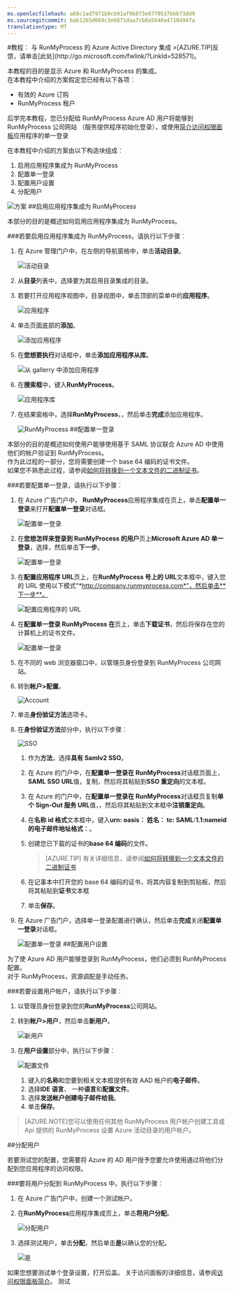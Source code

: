 ```yaml
---
ms.openlocfilehash: a88c1ad7971b9cb91af9b873e0770537bbb73dd9
ms.sourcegitcommit: bab1265d669c3e6871daa7cb8a5640a47104947a
translationtype: MT
---
```

<properties pageTitle="教程︰ Azure Active Directory 集成与 RunMyProcess |Microsoft Azure" description="了解如何使用 RunMyProcess Azure Active Directory 以启用单一登录、 自动化资源调配，和更多。" services="active-directory" authors="MarkusVi"  documentationCenter="na" manager="stevenpo"/>
<tags ms.service="active-directory" ms.devlang="na" ms.topic="article" ms.tgt_pltfrm="na" ms.workload="identity" ms.date="08/01/2015" ms.author="markvi" />
#教程︰ 与 RunMyProcess 的 Azure Active Directory 集成
>[AZURE.TIP]反馈，请单击[此处](http://go.microsoft.com/fwlink/?LinkId=528571)。
  
本教程的目的是显示 Azure 和 RunMyProcess 的集成。  
在本教程中介绍的方案假定您已经有以下各项︰

-   有效的 Azure 订购
-   RunMyProcess 租户
  
后学完本教程，您已分配给 RunMyProcess Azure AD 用户将能够到 RunMyProcess 公司网站 （服务提供程序初始化登录），或使用[简介访问权限面板](https://msdn.microsoft.com/library/dn308586)应用程序的单一登录
  
在本教程中介绍的方案由以下构造块组成︰

1.  启用应用程序集成为 RunMyProcess
2.  配置单一登录
3.  配置用户设置
4.  分配用户

![方案](./media/active-directory-saas-runmyprocess-tutorial/IC789614.png "Scenario")
##启用应用程序集成为 RunMyProcess
  
本部分的目的是概述如何启用应用程序集成为 RunMyProcess。

###若要启用应用程序集成为 RunMyProcess，请执行以下步骤︰

1.  在 Azure 管理门户中，在左侧的导航窗格中，单击**活动目录**。

    ![活动目录](./media/active-directory-saas-runmyprocess-tutorial/IC700993.png "Active Directory")

2.  从**目录**列表中，选择要为其启用目录集成的目录。

3.  若要打开应用程序视图中，目录视图中，单击顶部的菜单中的**应用程序**。

    ![应用程序](./media/active-directory-saas-runmyprocess-tutorial/IC700994.png "Applications")

4.  单击页面底部的**添加**。

    ![添加应用程序](./media/active-directory-saas-runmyprocess-tutorial/IC749321.png "Add application")

5.  在**您想要执行**对话框中，单击**添加应用程序从库**。

    ![从 gallerry 中添加应用程序](./media/active-directory-saas-runmyprocess-tutorial/IC749322.png "Add an application from gallerry")

6.  在**搜索框**中，键入**RunMyProcess**。

    ![应用程序库](./media/active-directory-saas-runmyprocess-tutorial/IC789615.png "Application Gallery")

7.  在结果窗格中，选择**RunMyProcess**，，然后单击**完成**添加应用程序。

    ![RunMyProcess](./media/active-directory-saas-runmyprocess-tutorial/IC789616.png "RunMyProcess")
##配置单一登录
  
本部分的目的是概述如何使用户能够使用基于 SAML 协议联合 Azure AD 中使用他们的帐户验证到 RunMyProcess。  
作为此过程的一部分，您将需要创建一个 base 64 编码的证书文件。  
如果您不熟悉此过程，请参阅[如何将转换到一个文本文件的二进制证书](http://youtu.be/PlgrzUZ-Y1o)。

###若要配置单一登录，请执行以下步骤︰

1.  在 Azure 广告门户中， **RunMyProcess**应用程序集成在页上，单击**配置单一登录**来打开**配置单一登录**对话框。

    ![配置单一登录](./media/active-directory-saas-runmyprocess-tutorial/IC789617.png "Configure Single Sign-On")

2.  在**您想怎样来登录到 RunMyProcess 的用户**页上**Microsoft Azure AD 单一登录**，选择，然后单击**下一步**。

    ![配置单一登录](./media/active-directory-saas-runmyprocess-tutorial/IC789622.png "Configure Single Sign-On")

3.  在**配置应用程序 URL**页上，在**RunMyProcess 号上的 URL**文本框中，键入您的 URL 使用以下模式"*http://company.runmyprocess.com*"，然后单击**下一步**。

    ![配置应用程序的 URL](./media/active-directory-saas-runmyprocess-tutorial/IC789623.png "Configure App URL")

4.  在**配置单一登录 RunMyProcess 在**页上，单击**下载证书**，然后将保存在您的计算机上的证书文件。

    ![配置单一登录](./media/active-directory-saas-runmyprocess-tutorial/IC789624.png "Configure Single Sign-On")

5.  在不同的 web 浏览器窗口中，以管理员身份登录到 RunMyProcess 公司网站。

6.  转到**帐户\>配置**。

    ![Account](./media/active-directory-saas-runmyprocess-tutorial/IC789625.png "Account")

7.  单击**身份验证方法**选项卡。

8.  在**身份验证方法**部分中，执行以下步骤︰

    ![SSO](./media/active-directory-saas-runmyprocess-tutorial/IC789626.png "SSO")

    1.  作为**方法**，选择**具有 Samlv2 SSO**。
    2.  在 Azure 的门户中，在**配置单一登录在 RunMyProcess**对话框页面上， **SAML SSO URL**值，复制，然后将其粘贴到**SSO 重定向**的文本框。
    3.  在 Azure 的门户中，在**配置单一登录在 RunMyProcess**对话框页复制**单个 Sign-Out 服务 URL**值，，然后将其粘贴到文本框中**注销重定向**。
    4.  在**名称 id 格式**文本框中，键入**urn: oasis︰ 姓名︰ tc: SAML:1.1:nameid 的电子邮件地址格式︰**。
    5.  创建您已下载的证书的**base 64 编码**的文件。  

        >[AZURE.TIP] 有关详细信息，请参阅[如何将转换到一个文本文件的二进制证书](http://youtu.be/PlgrzUZ-Y1o)

    6.  在记事本中打开您的 base 64 编码的证书，将其内容复制到剪贴板，然后将其粘贴到**证书**文本框
    7.  单击**保存**。

9.  在 Azure 广告门户，选择单一登录配置进行确认，然后单击**完成**关闭**配置单一登录**对话框。

    ![配置单一登录](./media/active-directory-saas-runmyprocess-tutorial/IC789627.png "Configure Single Sign-On")
##配置用户设置
  
为了使 Azure AD 用户能够登录到 RunMyProcess，他们必须到 RunMyProcess 配置。  
对于 RunMyProcess，资源调配是手动任务。

###若要设置用户帐户，请执行以下步骤︰

1.  以管理员身份登录到您的**RunMyProcess**公司网站。

2.  转到**帐户\>用户**，然后单击**新用户**。

    ![新用户](./media/active-directory-saas-runmyprocess-tutorial/IC789631.png "New User")

3.  在**用户设置**部分中，执行以下步骤︰

    ![配置文件](./media/active-directory-saas-runmyprocess-tutorial/IC789632.png "Profile")

    1.  键入的**名称**和您要到相关文本框提供有效 AAD 帐户的**电子邮件**。
    2.  选择**IDE 语言**、 一种**语言**和**配置文件**。
    3.  选择**发送帐户创建电子邮件给我**。
    4.  单击**保存**。

>[AZURE.NOTE]您可以使用任何其他 RunMyProcess 用户帐户创建工具或 Api 提供的 RunMyProcess 设置 Azure 活动目录的用户帐户。

##分配用户
  
若要测试您的配置，您需要将 Azure 的 AD 用户授予您要允许使用通过将他们分配到您应用程序的访问权限。

###要将用户分配到 RunMyProcess 中，执行以下步骤︰

1.  在 Azure 广告门户中，创建一个测试帐户。

2.  在**RunMyProcess**应用程序集成页上，单击**将用户分配**。

    ![分配用户](./media/active-directory-saas-runmyprocess-tutorial/IC789633.png "Assign Users")

3.  选择测试用户，单击**分配**，然后单击**是**以确认您的分配。

    ![是](./media/active-directory-saas-runmyprocess-tutorial/IC767830.png "Yes")
  
如果您想要测试单个登录设置，打开后盖。 关于访问面板的详细信息，请参阅[访问权限面板简介](https://msdn.microsoft.com/library/dn308586)。
测试
